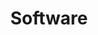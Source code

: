 ---
title: Software
position: 1.3
type: get
description: Get Book
parameters:
  - name:
    content:
content_markdown: |-
  # Returns a specific book from your collection.<br>
  * Returns a specific book from your collection.<br>
  ## Returns a specific book from your collection.<br>
  #### Returns a specific book from your collection.<br>
  ##### Returns a specific book from your collection.<br>
  ###### # Returns a specific book from your collection.<br> 
  ![API Image](/images/logo.jpg){:class="img-responsive"} <br>
  This is a very precise query.
left_code_blocks:
  - code_block: |-
      $.get("http://api.myapp.com/books/3", {
        token: "YOUR_APP_KEY",
      }, function(data) {
        alert(data);
      });
    title: jQuery
    language: javascript
right_code_blocks:
  - code_block: |2-
      {
        "id": 3,
        "title": "The Book Thief",
        "score": 4.3,
        "dateAdded": "5/1/2015"
      }
    title: Response
    language: json
  - code_block: |2-
      {
        "error": true,
        "message": "Book doesn't exist"
      }
    title: Error
    language: json
---